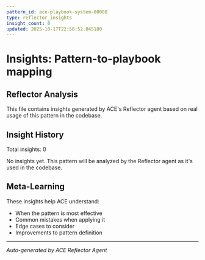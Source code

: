 ```yaml
---
pattern_id: ace-playbook-system-00008
type: reflector_insights
insight_count: 0
updated: 2025-10-17T22:58:52.045180
---
```

# Insights: Pattern-to-playbook mapping

## Reflector Analysis

This file contains insights generated by ACE's Reflector agent based on real usage of this pattern in the codebase.

## Insight History

Total insights: 0

No insights yet. This pattern will be analyzed by the Reflector agent as it's used in the codebase.

## Meta-Learning

These insights help ACE understand:
- When the pattern is most effective
- Common mistakes when applying it
- Edge cases to consider
- Improvements to pattern definition

---

*Auto-generated by ACE Reflector Agent*
